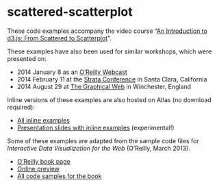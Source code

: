 # scattered-scatterplot

These code examples accompany the video course “[An Introduction to d3.js: From Scattered to Scatterplot](http://shop.oreilly.com/product/110000632.do)”.

These examples have also been used for similar workshops, which were presented on:

- 2014 January 8 as an [O’Reilly Webcast](http://oreillynet.com/pub/e/2952)
- 2014 February 11 at the [Strata Conference](http://strataconf.com/strata2014/public/schedule/detail/32866) in Santa Clara, California
- 2014 August 29 at [The Graphical Web](http://graphicalweb.org/2014/) in Winchester, England

Inline versions of these examples are also hosted on Atlas (no download required):

- [All inline examples](http://chimera.labs.oreilly.com/books/1234000002001/ch01.html)
- [Presentation slides with inline examples](http://scatteredtoscatterplot.strataconf.com) (experimental!)

Some of these examples are adapted from the sample code files for *Interactive Data Visualization for the Web* (O’Reilly, March 2013).

- [O’Reilly book page](http://shop.oreilly.com/product/0636920026938.do)
- [Online preview](http://chimera.labs.oreilly.com/books/1230000000345/)
- [All code samples for the book](https://github.com/alignedleft/d3-book)
